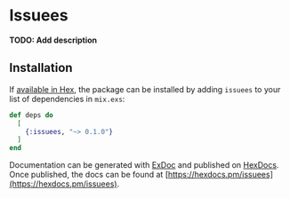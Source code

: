 # Issuees

**TODO: Add description**

## Installation

If [available in Hex](https://hex.pm/docs/publish), the package can be installed
by adding `issuees` to your list of dependencies in `mix.exs`:

```elixir
def deps do
  [
    {:issuees, "~> 0.1.0"}
  ]
end
```

Documentation can be generated with [ExDoc](https://github.com/elixir-lang/ex_doc)
and published on [HexDocs](https://hexdocs.pm). Once published, the docs can
be found at [https://hexdocs.pm/issuees](https://hexdocs.pm/issuees).

